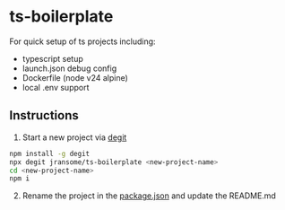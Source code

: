 # ts-boilerplate

For quick setup of ts projects including:
- typescript setup
- launch.json debug config
- Dockerfile (node v24 alpine)
- local .env support

## Instructions

1. Start a new project via [degit](https://github.com/Rich-Harris/degit)

```bash
npm install -g degit
npx degit jransome/ts-boilerplate <new-project-name>
cd <new-project-name>
npm i
```

2. Rename the project in the [package.json](/package.json#L2) and update the README.md
